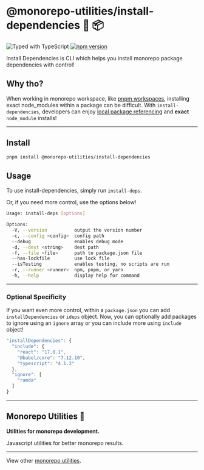 # @monorepo-utilities/install-dependencies 🧱 📦

![Typed with TypeScript](https://flat.badgen.net/badge/icon/Typed?icon=typescript&label&labelColor=blue&color=555555)
[![npm version](https://badge.fury.io/js/%40monorepo-utilities%2Finstall-dependencies.svg)](https://www.npmjs.com/package/@monorepo-utilities/install-dependencies)

Install Dependencies is CLI which helps you install monorepo package dependencies with control!

## Why tho?

When working in monorepo workspace, like [pnpm workspaces](https://pnpm.io/workspaces), installing exact node_modules within a package can be difficult. With `install-dependencies`, developers can enjoy [local package referencing](https://pnpm.io/workspaces#workspace-protocol-workspace) and **exact** `node_module` installs!

---

## Install

```sh
pnpm install @monorepo-utilities/install-dependencies
```

## Usage

To use install-dependencies, simply run `install-deps`.

Or, if you need more control, use the options below!

```sh
Usage: install-deps [options]

Options:
  -V, --version          output the version number
  -c, --config <config>  config path
  --debug                enables debug mode
  -d, --dest <string>    dest path
  -f, --file <file>      path to package.json file
  --has-lockfile         use lock file
  --isTesting            enables testing, no scripts are run
  -r, --runner <runner>  npm, pnpm, or yarn
  -h, --help             display help for command
```

---

### Optional Specificity

If you want even more control, within a `package.json` you can add `installDependencies` or `ideps` object.
Now, you can optionally add packages to ignore using an `ignore` array or you can include more using `include` object!

```ts
"installDependencies": {
  "include": {
    "react": "17.0.1",
    "@babel/core": "7.12.10",
    "typescript": "4.1.2"
  },
  "ignore": [
    "ramda"
  ]
}
```

---

## Monorepo Utilities 🧱

**Utilities for monorepo development.**

Javascript utilities for better monorepo results.

---

View other [monorepo utilities](../../).
